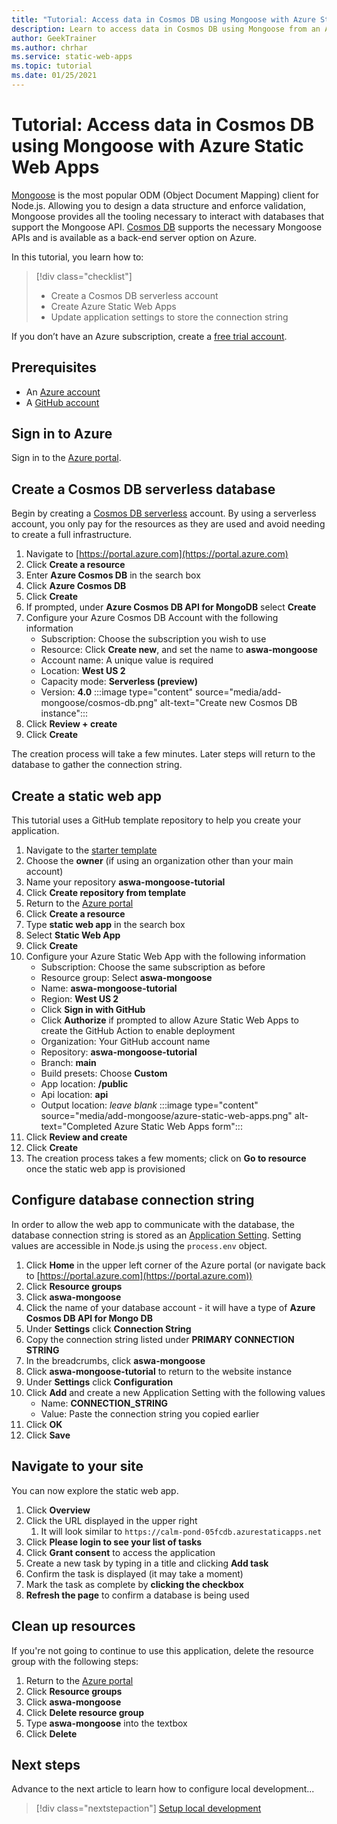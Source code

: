 ```yaml
---
title: "Tutorial: Access data in Cosmos DB using Mongoose with Azure Static Web Apps"
description: Learn to access data in Cosmos DB using Mongoose from an Azure Static Web Apps API function.
author: GeekTrainer
ms.author: chrhar
ms.service: static-web-apps
ms.topic: tutorial
ms.date: 01/25/2021
---
```


# Tutorial: Access data in Cosmos DB using Mongoose with Azure Static Web Apps

[Mongoose](https://mongoosejs.com/) is the most popular ODM (Object Document Mapping) client for Node.js. Allowing you to design a data structure and enforce validation, Mongoose provides all the tooling necessary to interact with databases that support the Mongoose API. [Cosmos DB](../cosmos-db/mongodb-introduction.md) supports the necessary Mongoose APIs and is available as a back-end server option on Azure.

In this tutorial, you learn how to:

> [!div class="checklist"]
> - Create a Cosmos DB serverless account
> - Create Azure Static Web Apps
> - Update application settings to store the connection string

If you don’t have an Azure subscription, create a [free trial account](https://azure.microsoft.com/free/).

## Prerequisites

- An [Azure account](https://azure.microsoft.com/free/)
- A [GitHub account](https://github.com/join)

## Sign in to Azure

Sign in to the [Azure portal](https://portal.azure.com).

## Create a Cosmos DB serverless database

Begin by creating a [Cosmos DB serverless](../cosmos-db/serverless.md) account. By using a serverless account, you only pay for the resources as they are used and avoid needing to create a full infrastructure.

1. Navigate to [https://portal.azure.com](https://portal.azure.com)
2. Click **Create a resource**
3. Enter **Azure Cosmos DB** in the search box
4. Click **Azure Cosmos DB**
5. Click **Create**
6. If prompted, under **Azure Cosmos DB API for MongoDB** select **Create**
7. Configure your Azure Cosmos DB Account with the following information
    - Subscription: Choose the subscription you wish to use
    - Resource: Click **Create new**, and set the name to **aswa-mongoose**
    - Account name: A unique value is required
    - Location: **West US 2**
    - Capacity mode: **Serverless (preview)**
    - Version: **4.0**
:::image type="content" source="media/add-mongoose/cosmos-db.png" alt-text="Create new Cosmos DB instance":::
8. Click **Review + create**
9. Click **Create**

The creation process will take a few minutes. Later steps will return to the database to gather the connection string.

## Create a static web app

This tutorial uses a GitHub template repository to help you create your application.

1. Navigate to the [starter template](https://github.com/login?return_to=/staticwebdev/mongoose-starter/generate)
2. Choose the **owner** (if using an organization other than your main account)
3. Name your repository **aswa-mongoose-tutorial**
4. Click **Create repository from template**
5. Return to the [Azure portal](https://portal.azure.com)
6. Click **Create a resource**
7. Type **static web app** in the search box
8. Select **Static Web App**
9. Click **Create**
10. Configure your Azure Static Web App with the following information
    - Subscription: Choose the same subscription as before
    - Resource group: Select **aswa-mongoose**
    - Name: **aswa-mongoose-tutorial**
    - Region: **West US 2**
    - Click **Sign in with GitHub**
    - Click **Authorize** if prompted to allow Azure Static Web Apps to create the GitHub Action to enable deployment
    - Organization: Your GitHub account name
    - Repository: **aswa-mongoose-tutorial**
    - Branch: **main**
    - Build presets: Choose **Custom**
    - App location: **/public**
    - Api location: **api**
    - Output location: *leave blank*
    :::image type="content" source="media/add-mongoose/azure-static-web-apps.png" alt-text="Completed Azure Static Web Apps form":::
11. Click **Review and create**
12. Click **Create**
13. The creation process takes a few moments; click on **Go to resource** once the static web app is provisioned

## Configure database connection string

In order to allow the web app to communicate with the database, the database connection string is stored as an [Application Setting](application-settings.md). Setting values are accessible in Node.js using the `process.env` object.

1. Click **Home** in the upper left corner of the Azure portal (or navigate back to [https://portal.azure.com](https://portal.azure.com))
2. Click **Resource groups**
3. Click **aswa-mongoose**
4. Click the name of your database account - it will have a type of **Azure Cosmos DB API for Mongo DB**
5. Under **Settings** click **Connection String**
6. Copy the connection string listed under **PRIMARY CONNECTION STRING**
7. In the breadcrumbs, click **aswa-mongoose**
8. Click **aswa-mongoose-tutorial** to return to the website instance
9. Under **Settings** click **Configuration**
10. Click **Add** and create a new Application Setting with the following values
    - Name: **CONNECTION_STRING**
    - Value: Paste the connection string you copied earlier
11. Click **OK**
12. Click **Save**

## Navigate to your site

You can now explore the static web app.

1. Click **Overview**
1. Click the URL displayed in the upper right
    1. It will look similar to `https://calm-pond-05fcdb.azurestaticapps.net`
1. Click **Please login to see your list of tasks**
1. Click **Grant consent** to access the application
1. Create a new task by typing in a title and clicking **Add task**
1. Confirm the task is displayed (it may take a moment)
1. Mark the task as complete by **clicking the checkbox**
1. **Refresh the page** to confirm a database is being used

## Clean up resources

If you're not going to continue to use this application, delete
the resource group with the following steps:

1. Return to the [Azure portal](https://portal.azure.com)
2. Click **Resource groups**
3. Click **aswa-mongoose**
4. Click **Delete resource group**
5. Type **aswa-mongoose** into the textbox
6. Click **Delete**

## Next steps

Advance to the next article to learn how to configure local development...
> [!div class="nextstepaction"]
> [Setup local development](./local-development.md)
